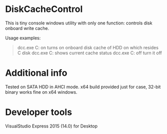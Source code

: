 # DiskCacheControl
This is tiny console windows utility with only one function: controls disk onboard write cache.

Usage examples: 
>dcc.exe C: on
turns on onboard disk cache of HDD on which resides C disk
>dcc.exe C:
shows current cache status
>dcc.exe C: off
turn it off

# Additional info
Tested on SATA HDD in AHCI mode.
x64 build provided just for case, 32-bit binary works fine on x64 windows.

# Developer tools
VisualStudio Express 2015 (14.0) for Desktop

